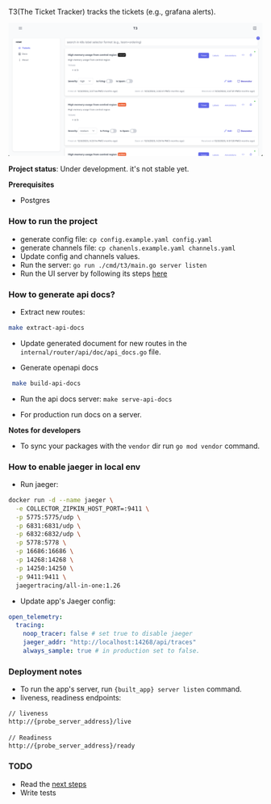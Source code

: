 T3(The Ticket Tracker) tracks the tickets (e.g., grafana alerts).


![alt text](./docs/screenshots/home.png)

__Project status__: Under development. it's not stable yet.

__Prerequisites__

- Postgres

### How to run the project

- generate config file: `cp config.example.yaml config.yaml`
- generate channels file: `cp chanenls.example.yaml channels.yaml`
- Update config and channels values.
- Run the server: `go run ./cmd/t3/main.go server listen`
- Run the UI server by following its steps [here](./webui/README.md)


### How to generate api docs?

- Extract new routes:

```bash
make extract-api-docs
```

- Update generated document for new routes in the `internal/router/api/doc/api_docs.go` file.

- Generate openapi docs

```bash
 make build-api-docs
```

- Run the api docs server: `make serve-api-docs`

- For production run docs on a server.

__Notes for developers__

- To sync your packages with the `vendor` dir run `go mod vendor` command.

### How to enable jaeger in local env

- Run jaeger:

```bash
docker run -d --name jaeger \
  -e COLLECTOR_ZIPKIN_HOST_PORT=:9411 \
  -p 5775:5775/udp \
  -p 6831:6831/udp \
  -p 6832:6832/udp \
  -p 5778:5778 \
  -p 16686:16686 \
  -p 14268:14268 \
  -p 14250:14250 \
  -p 9411:9411 \
  jaegertracing/all-in-one:1.26
```

- Update app's Jaeger config:

```yaml
open_telemetry:
  tracing:
    noop_tracer: false # set true to disable jaeger
    jaeger_addr: "http://localhost:14268/api/traces"
    always_sample: true # in production set to false.
```

### Deployment notes

- To run the app's server, run `{built_app} server listen` command.
- liveness, readiness endpoints:

```text
// liveness
http://{probe_server_address}/live

// Readiness
http://{probe_server_address}/ready
```

### TODO
- Read the [next steps](./docs/general/next_steps.md)
- Write tests
